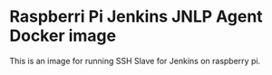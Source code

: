 # Raspberri Pi Jenkins JNLP Agent Docker image

This is an image for running SSH Slave for Jenkins on raspberry pi.